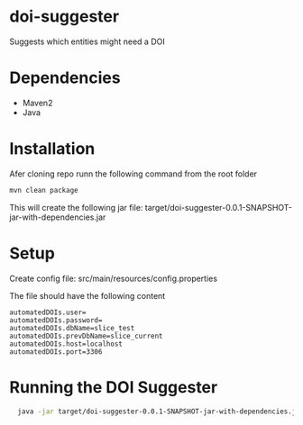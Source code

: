 # doi-suggester
Suggests which entities might need a DOI

# Dependencies
- Maven2
- Java

# Installation
Afer cloning repo runn the following command from the root folder
```bash
mvn clean package
```

This will create the following jar file: target/doi-suggester-0.0.1-SNAPSHOT-jar-with-dependencies.jar
  
# Setup
Create config file: src/main/resources/config.properties
  
The file should have the following content
```
automatedDOIs.user=
automatedDOIs.password=
automatedDOIs.dbName=slice_test
automatedDOIs.prevDbName=slice_current
automatedDOIs.host=localhost
automatedDOIs.port=3306
```
  
# Running the DOI Suggester
 
```bash
  java -jar target/doi-suggester-0.0.1-SNAPSHOT-jar-with-dependencies.jar
```
